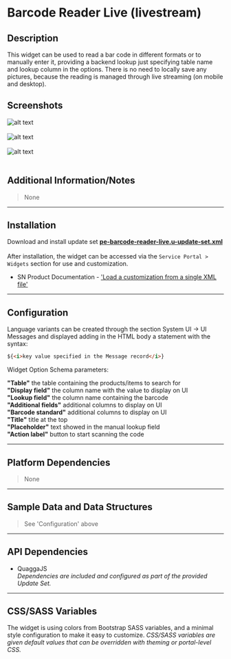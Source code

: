 # Barcode Reader Live (livestream)

## Description

This widget can be used to read a bar code in different formats or to manually enter it, providing a backend lookup just specifying table name and lookup column in the options.
There is no need to locally save any pictures, because the reading is managed through live streaming (on mobile and desktop).

## Screenshots
![alt text](../images/pe-barcode-reader-live-01.png "Barcode Reader - After scanning code") <br/><br/>
![alt text](../images/pe-barcode-reader-live-02.png "Barcode Reader - After scanning code") <br/><br/>
![alt text](../images/pe-barcode-reader-live-03.gif "Barcode Reader - Demo video") <br/><br/>

## Additional Information/Notes
> None
---
## Installation
Download and install update set **[pe-barcode-reader-live.u-update-set.xml](https://github.com/platform-experience/serviceportal-widget-library/blob/master/pe-barcode-reader-live/pe-barcode-reader-live.u-update-set.xml)** <br/><br/>
After installation, the widget can be accessed via the `Service Portal > Widgets` section for use and customization.<br/>
* SN Product Documentation - ['Load a customization from a single XML file'](https://docs.servicenow.com/bundle/jakarta-application-development/page/build/system-update-sets/task/t_SaveAnUpdateSetAsAnXMLFile.html)

---
## Configuration
Language variants can be created through the section System UI -> UI Messages and displayed adding in the HTML body a statement with the syntax:

```html
${<i>key value specified in the Message record</i>}
```

Widget Option Schema parameters:

**"Table"**  the table containing the products/items to search for<br/>
**"Display field"**  the column name with the value to display on UI<br/>
**"Lookup field"**  the column name containing the barcode<br/>
**"Additional fields"**  additional columns to display on UI<br/>
**"Barcode standard"**  additional columns to display on UI<br/>
**"Title"**  title at the top<br/>
**"Placeholder"**  text showed in the manual lookup field<br/>
**"Action label"**  button to start scanning the code<br/>

---
## Platform Dependencies
> None
---
## Sample Data and Data Structures
> See 'Configuration' above
---
## API Dependencies
* QuaggaJS <br/>
<i>Dependencies are included and configured as part of the provided Update Set.</i>
---
## CSS/SASS Variables
The widget is using colors from Bootstrap SASS variables, and a minimal style configuration to make it easy to customize.
_CSS/SASS variables are given default values that can be overridden with theming or portal-level CSS._
